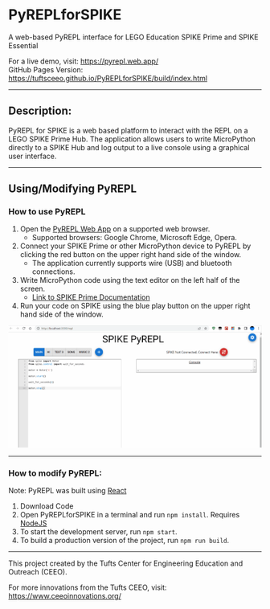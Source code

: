 # PyREPLforSPIKE
A web-based PyREPL interface for LEGO Education SPIKE Prime and SPIKE Essential

For a live demo, visit: https://pyrepl.web.app/ <br />
GitHub Pages Version: https://tuftsceeo.github.io/PyREPLforSPIKE/build/index.html

---
## Description:
PyREPL for SPIKE is a web based platform to interact with the REPL on a LEGO SPIKE Prime Hub. The application allows users to write MicroPython directly to a SPIKE Hub and log output to a live console using a graphical user interface.


---
## Using/Modifying PyREPL
### How to use PyREPL
1. Open the [PyREPL Web App](https://pyrepl.web.app/) on a supported web browser.
    * Supported browsers: Google Chrome, Microsoft Edge, Opera.
2. Connect your SPIKE Prime or other MicroPython device to PyREPL by clicking the red button on the upper right hand side of the window.
    * The application currently supports wire (USB) and bluetooth connections. 
3. Write MicroPython code using the text editor on the left half of the screen.
    * [Link to SPIKE Prime Documentation](https://tufts-cr-for-lego.codingrooms.com/documentation/spike_prime_python_knowledge_base#top)
4. Run your code on SPIKE using the blue play button on the upper right hand side of the window.

<img src="https://github.com/tuftsceeo/PyREPLforSPIKE/blob/main/PyREPLTutorial.gif" alt ="PyREPL Tutorial" width=650 />

---
### How to modify PyREPL:
Note: PyREPL was built using [React](https://reactjs.org/)
1. Download Code
2. Open PyREPLforSPIKE in a terminal and run ```npm install```. Requires [NodeJS](https://nodejs.org/en/)
3. To start the development server, run ```npm start```.
4. To build a production version of the project, run ```npm run build```.


---

This project created by the Tufts Center for Engineering Education and Outreach (CEEO).

For more innovations from the Tufts CEEO, visit: https://www.ceeoinnovations.org/
